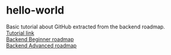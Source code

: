 # hello-world
Basic tutorial about GitHub extracted from the backend roadmap.
<br>
[Tutorial link](https://docs.github.com/es/get-started/quickstart/hello-world)
<br>
[Backend Beginner roadmap](https://roadmap.sh/backend?r=backend-beginner)
<br>
[Backend Advanced roadmap](https://roadmap.sh/backend)

